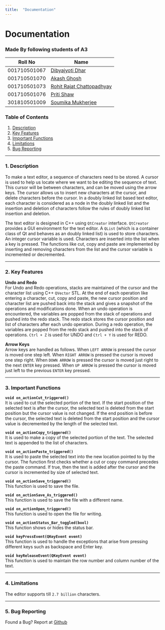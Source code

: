 ```yaml
---
title:  "Documentation"
---
```

# Documentation

### Made By following students of A3

| Roll No | Name|
| -------- | -------- |
| 001710501067| [Dibyajyoti Dhar](https://github.com/djdhar) |
| 001710501070| [Akash Ghosh](https://github.com/Akash-Ghosh-123) |
| 001710501073| [Rohit Rajat Chattopadhyay](https://rohit.chattopadhyay.me) |
| 001710501076| [Priti Shaw](https://github.com/pritishaw) |
| 301810501009| [Soumika Mukherjee](https://github.com/soumiDeb) |


### Table of Contents
1. [Description](#1-description)
2. [Key Features](#2-key-features)
3. [Important Functions](#3-important-functions)  
4. [Limitations](#4-limitations)
5. [Bug Reporting](#5-bug-reporting)

---
### 1. Description  
To make a text editor, a sequence of characters need to be stored. A cursor is used to help us locate where we want to be editing the sequence of text. This cursor will be between characters, and can be moved using the arrow keys. The cursor allows us to insert new characters at the cursor, and delete characters before the cursor. In a doubly linked list based text editor, each character is considered as a node in the doubly linked list and the insertion and deletion of characters follow the rules of doubly linked list insertion and deletion.

The text editor is designed in C++ using `QtCreator` interface. `QtCreator` provides a GUI environment for the text editor. A `QList` (which is a container class of Qt and behaves as an doubly linked list) is used to store characters. An integer cursor variable is used. Characters are inserted into the list when a key is pressed. The functions like cut, copy and paste are implemented by inserting and removing characters from the list and the cursor variable is incremented or decremented.

---
### 2. Key Features

**Undo and Redo**    
For Undo and Redo operations, stacks are maintained of the cursor and the character list using C++ `QVector` STL. At the end of each operation like entering a character, cut, copy and paste, the new cursor position and character list are pushed back into the stack and gives a snapshot of the operations and modifications done. When an undo operation is encountered, the variables are popped from the stack of operations and pushed into the redo stack. The redo stack stores the cursor position and list of characters after each undo operation. During a redo operation, the variables are popped from the redo stack and pushed into the stack of operations. `Ctrl + Z` is used for UNDO and `Ctrl + Y` is used for REDO.

**Arrow Keys**  
Arrow keys are handled as follows. When `LEFT ARROW` is pressed the cursor is moved one step left. When `RIGHT ARROW` is pressed the cursor is moved one step right. When `DOWN ARROW` is pressed the cursor is moved just right to the next `ENTER` key pressed. When `UP ARROW` is pressed the cursor is moved just left to the previous `ENTER` key pressed.

---
### 3. Important Functions
 
**`void on_actionCut_triggered()`**  
It is used to cut the selected portion of the text. If the start position of the selected text is after the cursor, the selected text is deleted from the start position but the cursor value is not changed. If the end position is before the cursor, the selected text is deleted from the start position and the cursor value is decremented by the length of the selected text.

**`void on_actionCopy_triggered()`**    
It is used to make a copy of the selected portion of the text. The selected text is appended to the list of characters.

**`void on_actionPaste_triggered()`**    
It is used to paste the selected text into the new location pointed to by the cursor. The function first checks whether a cut or copy command precedes the paste command. If true, then the text is added after the cursor and the cursor is incremented by size of selected text.

**`void on_actionSave_triggered()`**    
This function is used to save the file.

**`void on_actionSave_As_triggered()`**    
This function is used to save the file with a different name.

**`void on_actionOpen_triggered()`**  
This function is used to open the file for writing.

**`void on_actionStatus_Bar_toggled(bool)`**    
This function shows or hides the status bar.

**`void keyPressEvent(QKeyEvent event)`**  
This function is used to handle the exceptions that arise from pressing different keys such as backspace and Enter key.

**`void keyReleaseEvent(QKeyEvent event)`**    
This function is used to maintain the row number and column number of the text.

---
### 4. Limitations
The editor supports till `2.7 billion` characters.

---
### 5. Bug Reporting
Found a Bug? Report at [Github](https://github.com/pritishaw/Text-Editor/issues)
